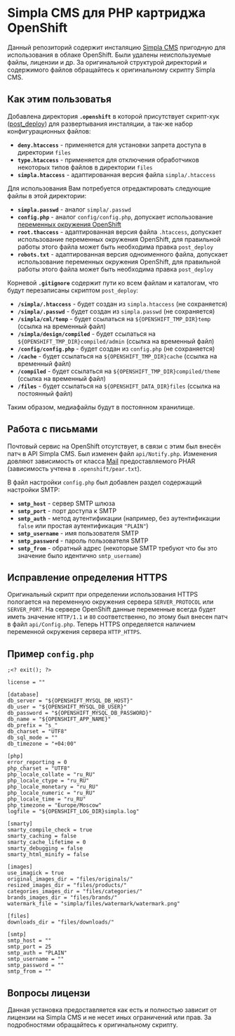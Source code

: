 # Simpla CMS для PHP картриджа OpenShift

Данный репозиторий содержит инсталяцию [Simpla CMS](http://simplacms.ru/) пригодную для использования в облаке OpenShift. Были удалены неиспользуемые файлы, лицензии и др. За оригинальной структурой директорий и содержимого файлов обращайтесь к оригинальному скрипту Simpla CMS.

## Как этим пользоватья

Добавлена директория **`.openshift`** в которой присутствует скрипт-хук ([post_deploy](https://developers.openshift.com/en/managing-action-hooks.html#_build_action_hooks)) для развертывания инсталяции, а так-же набор конфигурационных файлов:

* **`deny.htaccess`** - применяется для установки запрета доступа в директории `files`
* **`type.htaccess`** - применяется для отключения обработчиков некоторых типов файлов в директории `files`
* **`simpla.htaccess`** - адаптированная версия файла `simpla/.htaccess`

Для использования Вам потребуется отредактировать следующие файлы в этой директории:

* **`simpla.passwd`** - аналог `simpla/.passwd`
* **`config.php`** - аналог `config/config.php`, допускает использование [переменных окружения OpenShift](https://developers.openshift.com/en/managing-environment-variables.html)
* **`root.thaccess`** - адаптированная версия файла `.htaccess`, допускает использование переменных окружения OpenShift, для правильной работы этого файла может быть необходима правка `post_deploy`
* **`robots.txt`** - адаптированная версия одноименного файла, допускает использование переменных окружения OpenShift, для правильной работы этого файла может быть необходима правка `post_deploy`

Корневой **`.gitignore`** содержит пути ко всем файлам и каталогам, что будут перезаписаны скриптом `post_deploy`:

* **`/simpla/.htaccess`** - будет создан из `simpla.htaccess` (не сохраняется)
* **`/simpla/.passwd`** - будет создан из `simpla.passwd` (не сохраняется)
* **`/simpla/cml/temp`** - будет ссылаться на `${OPENSHIFT_TMP_DIR}temp` (ссылка на временный файл)
* **`/simpla/design/compiled`** - будет ссылаться на `${OPENSHIFT_TMP_DIR}compiled/admin` (ссылка на временный файл)
* **`/config/config.php`** - будет создан из `config.php` (не сохраняется)
* **`/cache`** - будет ссылаться на `${OPENSHIFT_TMP_DIR}cache` (ссылка на временный файл)
* **`/compiled`** - будет ссылаться на `${OPENSHIFT_TMP_DIR}compiled/theme` (ссылка на временный файл)
* **`/files`** - будет ссылаться на `${OPENSHIFT_DATA_DIR}files` (ссылка на постоянный файл)

Таким образом, медиафайлы будут в постоянном хранилище.

## Работа с письмами

Почтовый сервис на OpenShift отсутствует, в связи с этим был внесён патч в API Simpla CMS. Был изменен файл `api/Notify.php`. Изменения довляют зависимость от класса [Mail](https://pear.php.net/package/Mail) предоставляемого PHAR (зависимость учтена в `.openshift/pear.txt`).

В файл настройки `config.php` был добавлен раздел содержащий настройки SMTP:

* **`smtp_host`** - сервер SMTP шлюза
* **`smtp_port`** - порт доступа к SMTP
* **`smtp_auth`** - метод аутентификации (например, без аутентификации `false` или простая аутентификация `"PLAIN"`)
* **`smtp_username`** - имя пользователя SMTP
* **`smtp_password`** - пароль пользователя SMTP
* **`smtp_from`** - обратный адрес (некоторые SMTP требуют что бы это значение было идентично `smtp_username`)

## Исправление определения HTTPS

Оригинальный скрипт при определении использования HTTPS пологается на переменную окружения сервера `SERVER_PROTOCOL` или `SERVER_PORT`. На сервере OpenShift данные переменные всегда будет иметь значение `HTTP/1.1` и `80` соответственно, по этому был внесен патч в файл `api/Config.php`. Теперь HTTPS определяется наличием переменной окружения сервера `HTTP_HTTPS`.

## Пример `config.php`

```
;<? exit(); ?>

license = ""

[database]
db_server = "${OPENSHIFT_MYSQL_DB_HOST}"
db_user = "${OPENSHIFT_MYSQL_DB_USER}"
db_password = "${OPENSHIFT_MYSQL_DB_PASSWORD}"
db_name = "${OPENSHIFT_APP_NAME}"
db_prefix = "s_"
db_charset = "UTF8"
db_sql_mode = ""
db_timezone = "+04:00"

[php]
error_reporting = 0
php_charset = "UTF8"
php_locale_collate = "ru_RU"
php_locale_ctype = "ru_RU"
php_locale_monetary = "ru_RU"
php_locale_numeric = "ru_RU"
php_locale_time = "ru_RU"
php_timezone = "Europe/Moscow"
logfile = "${OPENSHIFT_LOG_DIR}simpla.log"

[smarty]
smarty_compile_check = true
smarty_caching = false
smarty_cache_lifetime = 0
smarty_debugging = false
smarty_html_minify = false

[images]
use_imagick = true
original_images_dir = "files/originals/"
resized_images_dir = "files/products/"
categories_images_dir = "files/categories/"
brands_images_dir = "files/brands/"
watermark_file = "simpla/files/watermark/watermark.png"

[files]
downloads_dir = "files/downloads/"

[smtp]
smtp_host = ""
smtp_port = 25
smtp_auth = "PLAIN"
smtp_username = ""
smtp_password = ""
smtp_from = ""
```
## Вопросы лицензи

Данная установка предоставляется как есть и полностью зависит от лицензии на Simpla CMS и не несет иных ограничений или прав. За подробностями обращайтесь к оригинальному скрипту.
